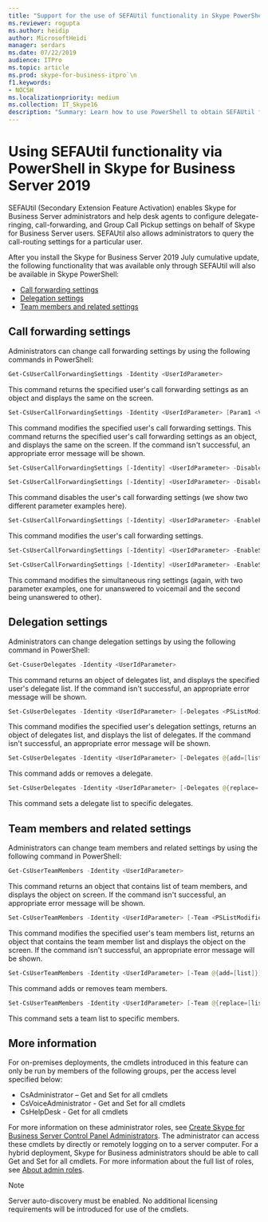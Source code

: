 ```yaml
---
title: "Support for the use of SEFAUtil functionality in Skype PowerShell in Skype for Business Server 2019"
ms.reviewer: rogupta
ms.author: heidip
author: MicrosoftHeidi
manager: serdars
ms.date: 07/22/2019
audience: ITPro
ms.topic: article
ms.prod: skype-for-business-itpro`\n
f1.keywords:
- NOCSH
ms.localizationpriority: medium
ms.collection: IT_Skype16
description: "Summary: Learn how to use PowerShell to obtain SEFAUtil functionality in Skype for Business Server 2019 after installing Cumulative Update 1."
---
```


# Using SEFAUtil functionality via PowerShell in Skype for Business Server 2019

SEFAUtil (Secondary Extension Feature Activation) enables Skype for Business Server administrators and help desk agents to configure delegate-ringing, call-forwarding, and Group Call Pickup settings on behalf of Skype for Business Server users. SEFAUtil also allows administrators to query the call-routing settings for a particular user.

After you install the Skype for Business Server 2019 July cumulative update, the following functionality that was available only through SEFAUtil will also be available in Skype PowerShell:

- [Call forwarding settings](#call-forwarding-settings)
- [Delegation settings](#delegation-settings)
- [Team members and related settings](#team-members-and-related-settings)

## Call forwarding settings

Administrators can change call forwarding settings by using the following commands in PowerShell:

```powershell
Get-CsUserCallForwardingSettings -Identity <UserIdParameter>
```

This command returns the specified user's call forwarding settings as an object and displays the same on the screen.

```powershell
Set-CsUserCallForwardingSettings -Identity <UserIdParameter> [Param1 <Value>] [Param2 <Value>]...
```

This command modifies the specified user's call forwarding settings. This command returns the specified user's call forwarding settings as an object, and displays the same on the screen. If the command isn't successful, an appropriate error message will be shown.

```powershell
Set-CsUserCallForwardingSettings [-Identity] <UserIdParameter> -DisableForwarding  [-UnansweredToVoicemail] [-UnansweredWaitTime <TimeSpan>] [-SettingsActiveWorkHours]
```

```powershell
Set-CsUserCallForwardingSettings [-Identity] <UserIdParameter> -DisableForwarding  [-UnansweredToOther <String>] [-UnansweredWaitTime <TimeSpan>] [-SettingsActiveWorkHours]
```

This command disables the user's call forwarding settings (we show two different parameter examples here).

```powershell
Set-CsUserCallForwardingSettings [-Identity] <UserIdParameter> -EnableForwarding <String> [-Delegates <PSListModifier>] [-DelegateRingWaitTime <TimeSpan>] [-SettingsActiveWorkHours]
```

This command modifies the user's call forwarding settings.

```powershell
Set-CsUserCallForwardingSettings [-Identity] <UserIdParameter> -EnableSimulRing <String> [-UnansweredToVoicemail]  [-UnansweredWaitTime <TimeSpan>] [-Delegates <PSListModifier>] [-Team <PSListModifier>] [-TeamDelegateRingWaitTime <TimeSpan>] [-SettingsActiveWorkHours]
```

```powershell
Set-CsUserCallForwardingSettings [-Identity] <UserIdParameter> -EnableSimulRing <String> [-UnansweredToOther <String>] [-UnansweredWaitTime <TimeSpan>] [-Delegates <PSListModifier>]  [-Team <PSListModifier>]  [-TeamDelegateRingWaitTime <TimeSpan>]  [-SettingsActiveWorkHours]
```

This command modifies the simultaneous ring settings (again, with two parameter examples, one for unanswered to voicemail and the second being unanswered to other).

## Delegation settings

Administrators can change delegation settings by using the following command in PowerShell:

```powershell
Get-CsuserDelegates -Identity <UserIdParameter>
```

This command returns an object of delegates list, and displays the specified user's delegate list. If the command isn't successful, an appropriate error message will be shown.

```powershell
Set-CsUserDelegates -Identity <UserIdParameter> [-Delegates <PSListModifier>]
```

This command modifies the specified user's delegation settings, returns an object of delegates list, and displays the list of delegates. If the command isn't successful, an appropriate error message will be shown.

```powershell
Set-CsUserDelegates -Identity <UserIdParameter> [-Delegates @{add=[list]}] [-Delegates @{remove=[list]}]
```

This command adds or removes a delegate.

```powershell
Set-CsUserDelegates -Identity <UserIdParameter> [-Delegates @{replace=[list]}]
```

This command sets a delegate list to specific delegates.

## Team members and related settings

Administrators can change team members and related settings by using the following command in PowerShell:

```powershell
Get-CsUserTeamMembers -Identity <UserIdParameter>
```

This command returns an object that contains list of team members, and displays the object on screen. If the command isn't successful, an appropriate error message will be shown.

```powershell
Set-CsUserTeamMembers -Identity <UserIdParameter> [-Team <PSListModifier>]
```

This command modifies the specified user's team members list, returns an object that contains the team member list and displays the object on the screen. If the command isn't successful, an appropriate error message will be shown.

```powershell
Set-CsUserTeamMembers -Identity <UserIdParameter> [-Team @{add=[list]}] [-Team @{remove=[list]}]
```

This command adds or removes team members.

```powershell
Set-CsUserTeamMembers -Identity <UserIdParameter> [-Team @{replace=[list]}]
```

This command sets a team list to specific members.

## More information

For on-premises deployments, the cmdlets introduced in this feature can only be run by members of the following groups, per the access level specified below:

- CsAdministrator – Get and Set for all cmdlets
- CsVoiceAdministrator - Get and Set for all cmdlets
- CsHelpDesk - Get for all cmdlets

For more information on these administrator roles, see [Create Skype for Business Server Control Panel Administrators](../SfbServer/help-topics/help-depwiz/create-skype-for-business-server-control-panel-administrators.md). The administrator can access these cmdlets by directly or remotely logging on to a server computer.
For a hybrid deployment, Skype for Business administrators should be able to call Get and Set for all cmdlets. For more information about the full list of roles, see [About admin roles](/microsoft-365/admin/add-users/about-admin-roles).

> [!NOTE]
> Server auto-discovery must be enabled. No additional licensing requirements will be introduced for use of the cmdlets.

